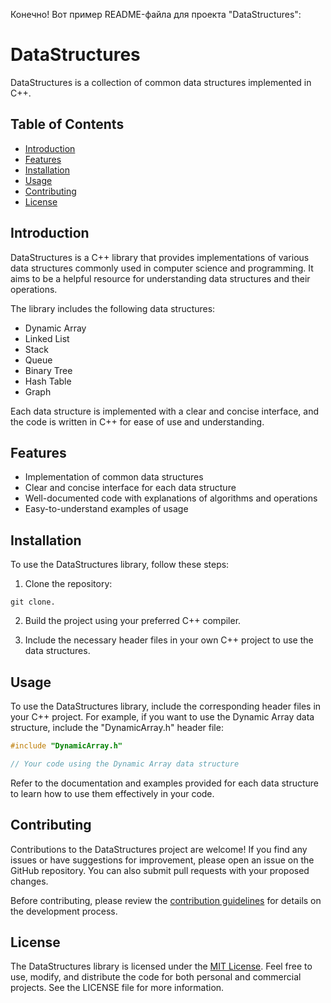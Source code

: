Конечно! Вот пример README-файла для проекта "DataStructures":

# DataStructures

DataStructures is a collection of common data structures implemented in C++.

## Table of Contents

- [Introduction](#introduction)
- [Features](#features)
- [Installation](#installation)
- [Usage](#usage)
- [Contributing](#contributing)
- [License](#license)

## Introduction

DataStructures is a C++ library that provides implementations of various data structures commonly used in computer science and programming. It aims to be a helpful resource for understanding data structures and their operations.

The library includes the following data structures:
- Dynamic Array
- Linked List
- Stack
- Queue
- Binary Tree
- Hash Table
- Graph

Each data structure is implemented with a clear and concise interface, and the code is written in C++ for ease of use and understanding.

## Features

- Implementation of common data structures
- Clear and concise interface for each data structure
- Well-documented code with explanations of algorithms and operations
- Easy-to-understand examples of usage

## Installation

To use the DataStructures library, follow these steps:

1. Clone the repository:

```
git clone.
```

2. Build the project using your preferred C++ compiler.

3. Include the necessary header files in your own C++ project to use the data structures.

## Usage

To use the DataStructures library, include the corresponding header files in your C++ project. For example, if you want to use the Dynamic Array data structure, include the "DynamicArray.h" header file:

```cpp
#include "DynamicArray.h"

// Your code using the Dynamic Array data structure
```

Refer to the documentation and examples provided for each data structure to learn how to use them effectively in your code.

## Contributing

Contributions to the DataStructures project are welcome! If you find any issues or have suggestions for improvement, please open an issue on the GitHub repository. You can also submit pull requests with your proposed changes.

Before contributing, please review the [contribution guidelines](CONTRIBUTING.md) for details on the development process.

## License

The DataStructures library is licensed under the [MIT License](LICENSE). Feel free to use, modify, and distribute the code for both personal and commercial projects. See the LICENSE file for more information.